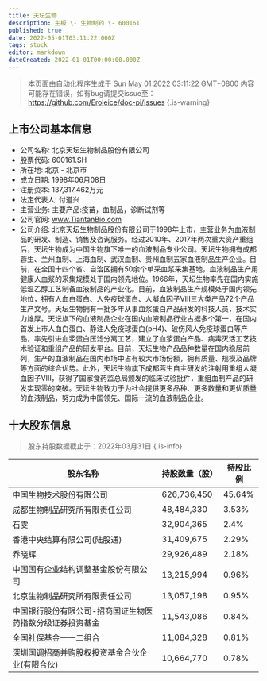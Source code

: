 ```yaml
---
title: 天坛生物
description: 主板 \- 生物制药 \- 600161
published: true
date: 2022-05-01T03:11:22.000Z
tags: stock
editor: markdown
dateCreated: 2022-01-01T00:00:00.000Z
---
```


> 本页面由自动化程序生成于 Sun May 01 2022 03:11:22 GMT+0800
> 内容可能存在错误，如有bug请提交issue至：https://github.com/Eroleice/doc-pi/issues
{.is-warning}

## 上市公司基本信息
- 公司名称: 北京天坛生物制品股份有限公司
- 股票代码: 600161.SH
- 所在地: 北京 - 北京市
- 成立日期: 1998年06月08日
- 注册资本: 137,317.462万元
- 法定代表人: 付道兴
- 主营业务: 主要产品:疫苗，血制品，诊断试剂等
- 公司官网: www.TiantanBio.com
- 公司介绍: 北京天坛生物制品股份有限公司于1998年上市，主营业务为血液制品的研发、制造、销售及咨询服务。经过2010年、2017年两次重大资产重组后，天坛生物成为中国生物旗下唯一的血液制品专业公司。天坛生物拥有成都蓉生、兰州血制、上海血制、武汉血制、贵州血制五家血液制品生产企业。目前，在全国十四个省、自治区拥有50余个单采血浆采集基地，血液制品生产用健康人血浆的釆集规模处于国内领先地位。1966年，天坛生物率先在国内实施低温乙醇工艺制备血液制品的产业化。目前，血液制品生产规模处于国内领先地位，拥有人血白蛋白、人免疫球蛋白、人凝血因子Ⅷ三大类产品72个产品生产文号。天坛生物拥有一批多年从事血浆蛋白产品研发的科技人员，技术实力雄厚。天坛旗下的血液制品企业在国内血液制品行业占据多个第一，在国内首发上市人血白蛋白、静注人免疫球蛋白(pH4)、破伤风人免疫球蛋白等产品，率先引进血浆蛋白压滤分离工艺，建立了血浆蛋白产品、病毒灭活工艺技术验证和重组产品的研发平台。目前，天坛生物产品品种数量在国内稳居前列，生产的血液制品在国内市场中占有较大市场份额，拥有质量、规模及品牌等方面的综合优势。此外，天坛生物旗下成都蓉生自主研发的注射用重组人凝血因子Ⅷ，获得了国家食药监总局颁发的临床试验批件，重组血制产品的研发实现零的突破。天坛生物致力于为社会提供更多品种、更多数量和更优质量的血液制品，努力成为中国领先、国际一流的血液制品企业。


## 十大股东信息
> 股东持股数据截止于：2022年03月31日
{.is-info}

| 股东名称 | 持股数量（股） | 持股比例 |
| --- | --- | --- |
| 中国生物技术股份有限公司 | 626,736,450 | 45.64% |
| 成都生物制品研究所有限责任公司 | 48,484,330 | 3.53% |
| 石雯 | 32,904,365 | 2.4% |
| 香港中央结算有限公司(陆股通) | 31,409,675 | 2.29% |
| 乔晓辉 | 29,926,489 | 2.18% |
| 中国国有企业结构调整基金股份有限公司 | 13,215,994 | 0.96% |
| 北京生物制品研究所有限责任公司 | 13,057,198 | 0.95% |
| 中国银行股份有限公司-招商国证生物医药指数分级证券投资基金 | 11,543,086 | 0.84% |
| 全国社保基金一一二组合 | 11,084,328 | 0.81% |
| 深圳国调招商并购股权投资基金合伙企业(有限合伙) | 10,664,770 | 0.78% |




